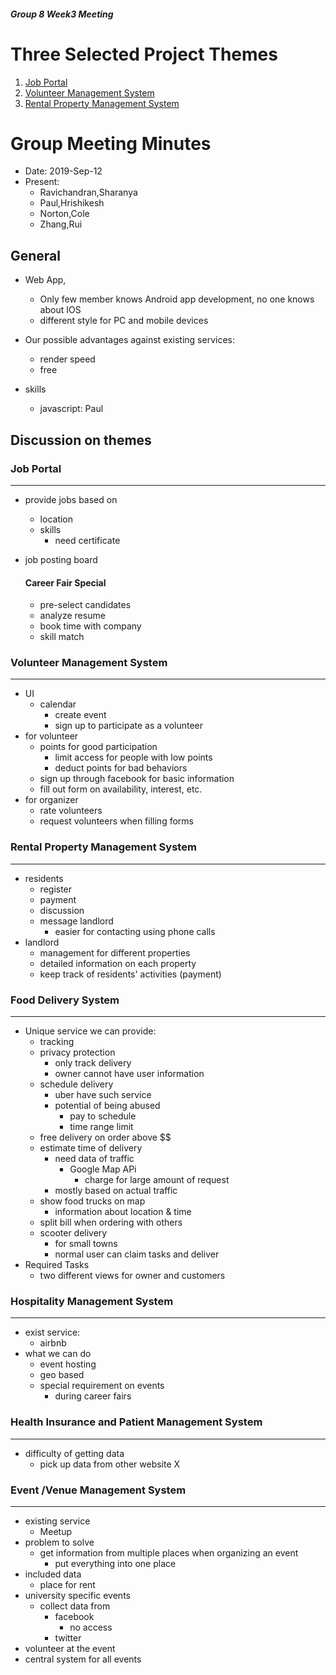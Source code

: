 <!-- ---
layout: default
--- -->

##### Group 8 Week3 Meeting

# Three Selected Project Themes
1. [Job Portal](#job-portal)
2. [Volunteer Management System](#volunteer-management-system)
3. [Rental Property Management System](#rental-property-management-system)

# Group Meeting Minutes
- Date: 2019-Sep-12
- Present: 
  - Ravichandran,Sharanya
  - Paul,Hrishikesh
  - Norton,Cole
  - Zhang,Rui
  
## General
- Web App,
  - Only few member knows Android app development, no one knows about IOS
  - different style for PC and mobile devices

- Our possible advantages against existing services:
  - render speed
  - free

- skills
  - javascript: Paul

## Discussion on themes

### Job Portal
---
- provide jobs based on 
  - location
  - skills
    - need certificate
- job posting board
    
    #### Career Fair Special
  - pre-select candidates
  - analyze resume 
  - book time with company
  - skill match

### Volunteer Management System
---
- UI
  - calendar
    - create event
    - sign up to participate as a volunteer 
- for volunteer
  - points for good participation
    - limit access for people with low points
    - deduct points for bad behaviors  
  - sign up through facebook for basic information
  - fill out form on availability, interest, etc.
- for organizer
  - rate volunteers
  - request volunteers when filling forms

### Rental Property Management System
---
- residents
  - register
  - payment
  - discussion
  - message landlord
    - easier for contacting using phone calls
- landlord
  - management for different properties
  - detailed information on each property
  - keep track of residents' activities (payment)
  

### Food Delivery System
---
- Unique service we can provide:
  - tracking
  - privacy protection
    - only track delivery
    - owner cannot have user information
  - schedule delivery
    - uber have such service
    - potential of being abused
      - pay to schedule
      - time range limit
  - free delivery on order above $$
  - estimate time of delivery
    - need data of traffic
      - Google Map APi
        - charge for large amount of request
    - mostly based on actual traffic
  - show food trucks on map
    - information about location & time
  -  split bill when ordering with others
  -  scooter delivery
     -  for small towns 
     -  normal user can claim tasks and deliver
- Required Tasks
  - two different views for owner and customers

### Hospitality Management System
---
- exist service:
  - airbnb
- what we can do
  - event hosting
  - geo based
  - special requirement on events
    - during career fairs




### Health Insurance and Patient Management System
---
- difficulty of getting data
  - pick up data from other website X


### Event /Venue Management System
---
- existing service
  - Meetup 
- problem to solve
  - get information from multiple places when organizing an event
    - put everything into one place
- included data
  - place for rent
- university specific events
  - collect data from 
    - facebook
      - no access
    - twitter
- volunteer at the event
- central system for all events